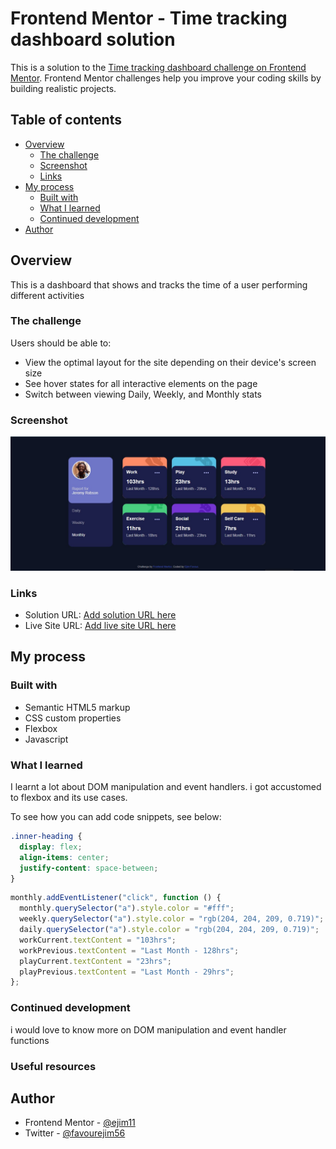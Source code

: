 # Frontend Mentor - Time tracking dashboard solution

This is a solution to the [Time tracking dashboard challenge on Frontend Mentor](https://www.frontendmentor.io/challenges/time-tracking-dashboard-UIQ7167Jw). Frontend Mentor challenges help you improve your coding skills by building realistic projects.

## Table of contents

- [Overview](#overview)
  - [The challenge](#the-challenge)
  - [Screenshot](#screenshot)
  - [Links](#links)
- [My process](#my-process)
  - [Built with](#built-with)
  - [What I learned](#what-i-learned)
  - [Continued development](#continued-development)
- [Author](#author)

## Overview

This is a dashboard that shows and tracks the time of a user performing different activities

### The challenge

Users should be able to:

- View the optimal layout for the site depending on their device's screen size
- See hover states for all interactive elements on the page
- Switch between viewing Daily, Weekly, and Monthly stats

### Screenshot

![](images/Screenshot.jpg)

### Links

- Solution URL: [Add solution URL here](https://your-solution-url.com)
- Live Site URL: [Add live site URL here](https://your-live-site-url.com)

## My process

### Built with

- Semantic HTML5 markup
- CSS custom properties
- Flexbox
- Javascript

### What I learned

I learnt a lot about DOM manipulation and event handlers. i got accustomed to flexbox and its use cases.

To see how you can add code snippets, see below:

```css
.inner-heading {
  display: flex;
  align-items: center;
  justify-content: space-between;
}
```

```js
monthly.addEventListener("click", function () {
  monthly.querySelector("a").style.color = "#fff";
  weekly.querySelector("a").style.color = "rgb(204, 204, 209, 0.719)";
  daily.querySelector("a").style.color = "rgb(204, 204, 209, 0.719)";
  workCurrent.textContent = "103hrs";
  workPrevious.textContent = "Last Month - 128hrs";
  playCurrent.textContent = "23hrs";
  playPrevious.textContent = "Last Month - 29hrs";
};
```

### Continued development

i would love to know more on DOM manipulation and event handler functions

### Useful resources

## Author

- Frontend Mentor - [@ejim11](https://www.frontendmentor.io/profile/yourusername)
- Twitter - [@favourejim56](https://www.twitter.com/yourusername)
